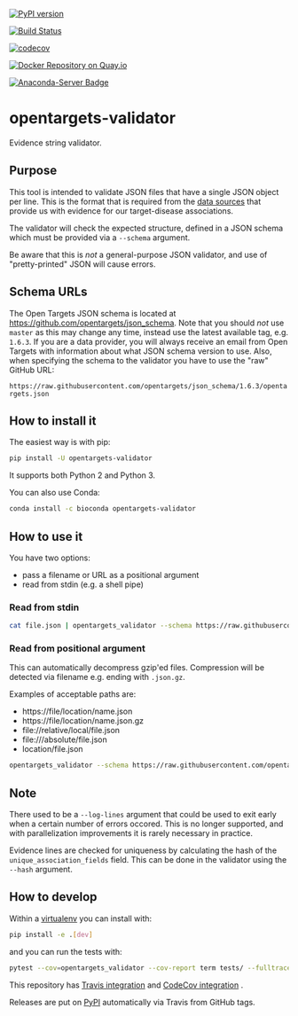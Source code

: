 [![PyPI version](https://badge.fury.io/py/opentargets-validator.svg)](https://badge.fury.io/py/opentargets-validator)

[![Build Status](https://travis-ci.org/opentargets/validator.svg?branch=master)](https://travis-ci.org/opentargets/validator)

[![codecov](https://codecov.io/gh/opentargets/validator/branch/master/graph/badge.svg)](https://codecov.io/gh/opentargets/validator)

[![Docker Repository on Quay.io](https://quay.io/repository/opentargets/validator/status "Docker Repository on Quay.io")](https://quay.io/repository/opentargets/validator)

[![Anaconda-Server Badge](https://anaconda.org/bioconda/opentargets-validator/badges/version.svg)](https://anaconda.org/bioconda/opentargets-validator)

# opentargets-validator

Evidence string validator.

## Purpose

This tool is intended to validate JSON files that have a single JSON object per line. This is the format that is required from the [data sources](https://docs.targetvalidation.org/data-sources/data-sources) that provide us with evidence for our target-disease associations. 

The validator will check the expected structure, defined in a JSON schema which must be provided via a `--schema` argument. 

Be aware that this is *not* a general-purpose JSON validator, and use of "pretty-printed" JSON will cause errors. 

## Schema URLs
The Open Targets JSON schema is located at https://github.com/opentargets/json_schema. Note that you should *not* use `master` as this may change any time, instead use the latest available tag, e.g. `1.6.3`. If you are a data provider, you will always receive an email from Open Targets with information about what JSON schema version to use. Also, when specifying the schema to the validator you have to use the "raw" GitHub URL:

`https://raw.githubusercontent.com/opentargets/json_schema/1.6.3/opentargets.json`

## How to install it

The easiest way is with pip:

```sh
pip install -U opentargets-validator
```

It supports both Python 2 and Python 3.

You can also use Conda:

```sh
conda install -c bioconda opentargets-validator
```

## How to use it

You have two options:
- pass a filename or URL as a positional argument
- read from stdin (e.g. a shell pipe)

### Read from stdin

```sh
cat file.json | opentargets_validator --schema https://raw.githubusercontent.com/opentargets/json_schema/{tag_version}/opentargets.json
```

### Read from positional argument

This can automatically decompress gzip'ed files. Compression will be detected via filename e.g. ending with `.json.gz`.

Examples of acceptable paths are:
- https://file/location/name.json
- https://file/location/name.json.gz
- file://relative/local/file.json
- file:///absolute/file.json
- location/file.json

```sh
opentargets_validator --schema https://raw.githubusercontent.com/opentargets/json_schema/{tag_version}/opentargets.json https://where/myfile/is/located.json
```

## Note

There used to be a `--log-lines` argument that could be used to exit early when a certain number of errors occored. This is no longer supported, and with parallelization improvements it is rarely necessary in practice.

Evidence lines are checked for uniqueness by calculating the hash of the `unique_association_fields` field. This can be done in the validator using the `--hash` argument.

## How to develop 

Within a [virtualenv](https://virtualenv.pypa.io/en/latest/) you can install with:

```sh
pip install -e .[dev]
```

and you can run the tests with:

```sh
pytest --cov=opentargets_validator --cov-report term tests/ --fulltrace
```

This repository has [Travis integration](https://travis-ci.com/opentargets/validator) and [CodeCov integration](https://codecov.io/gh/opentargets/validator) .

Releases are put on [PyPI](https://pypi.org/project/opentargets-validator) automatically via Travis from GitHub tags.
